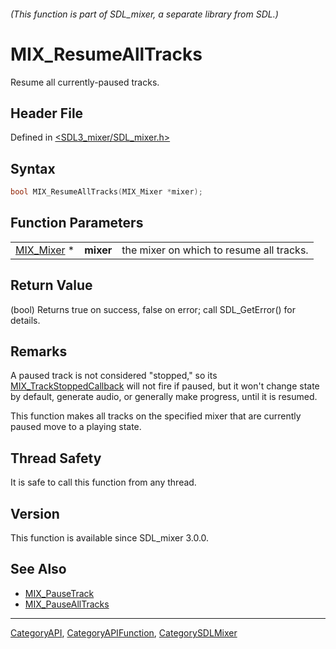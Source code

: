 ###### (This function is part of SDL_mixer, a separate library from SDL.)
# MIX_ResumeAllTracks

Resume all currently-paused tracks.

## Header File

Defined in [<SDL3_mixer/SDL_mixer.h>](https://github.com/libsdl-org/SDL_mixer/blob/main/include/SDL3_mixer/SDL_mixer.h)

## Syntax

```c
bool MIX_ResumeAllTracks(MIX_Mixer *mixer);
```

## Function Parameters

|                          |           |                                          |
| ------------------------ | --------- | ---------------------------------------- |
| [MIX_Mixer](MIX_Mixer) * | **mixer** | the mixer on which to resume all tracks. |

## Return Value

(bool) Returns true on success, false on error; call SDL_GetError() for
details.

## Remarks

A paused track is not considered "stopped," so its
[MIX_TrackStoppedCallback](MIX_TrackStoppedCallback) will not fire if
paused, but it won't change state by default, generate audio, or generally
make progress, until it is resumed.

This function makes all tracks on the specified mixer that are currently
paused move to a playing state.

## Thread Safety

It is safe to call this function from any thread.

## Version

This function is available since SDL_mixer 3.0.0.

## See Also

- [MIX_PauseTrack](MIX_PauseTrack)
- [MIX_PauseAllTracks](MIX_PauseAllTracks)

----
[CategoryAPI](CategoryAPI), [CategoryAPIFunction](CategoryAPIFunction), [CategorySDLMixer](CategorySDLMixer)

